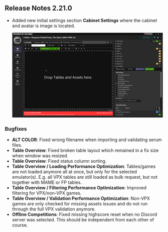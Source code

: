 ## Release Notes 2.21.0

- Added new initial settings section **Cabinet Settings** where the cabinet and avatar is image is located.

  <img src="https://raw.githubusercontent.com/syd711/vpin-studio/main/documentation/tables/universal-upload.png" width="900" />

### Bugfixes

- **ALT COLOR**: Fixed wrong filename when importing and validating serum files.
- **Table Overview**: Fixed broken table layout which remained in a fix size when window was resized.
- **Table Overview**: Fixed status column sorting.
- **Table Overview / Loading Performance Optimization**: Tables/games are not loaded anymore all at once, but only for the selected emulator(s). E.g. all VPX tables are still loaded as bulk request, but not together with MAME or FP tables. 
- **Table Overview / Filtering Performance Optimization**: Improved filtering for VPX/non-VPX games.
- **Table Overview / Validation Performance Optimization**: Non-VPX games are only checked for missing assets issues and do not run through the full VPX validation anymore.
- **Offline Competitions**: Fixed missing highscore reset when no Discord server was selected. This should be independent from each other of course.
